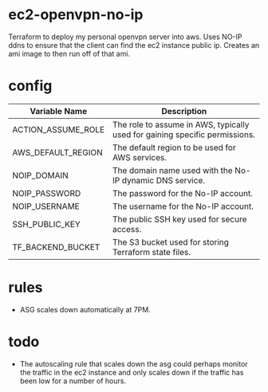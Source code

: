 # ec2-openvpn-no-ip
Terraform to deploy my personal openvpn server into aws. Uses NO-IP ddns to ensure that the client can find the ec2 instance public ip. Creates an ami image to then run off of that ami.

# config
| Variable Name        | Description                                                                 |
|----------------------|-----------------------------------------------------------------------------|
| ACTION_ASSUME_ROLE   | The role to assume in AWS, typically used for gaining specific permissions. |
| AWS_DEFAULT_REGION   | The default region to be used for AWS services.                             |
| NOIP_DOMAIN          | The domain name used with the No-IP dynamic DNS service.                    |
| NOIP_PASSWORD        | The password for the No-IP account.                                         |
| NOIP_USERNAME        | The username for the No-IP account.                                         |
| SSH_PUBLIC_KEY       | The public SSH key used for secure access.                                  |
| TF_BACKEND_BUCKET    | The S3 bucket used for storing Terraform state files.                       |

# rules
- ASG scales down automatically at 7PM.

# todo
- The autoscaling rule that scales down the asg could perhaps monitor the traffic in the ec2 instance and only scales down if the traffic has been low for a number of hours.
